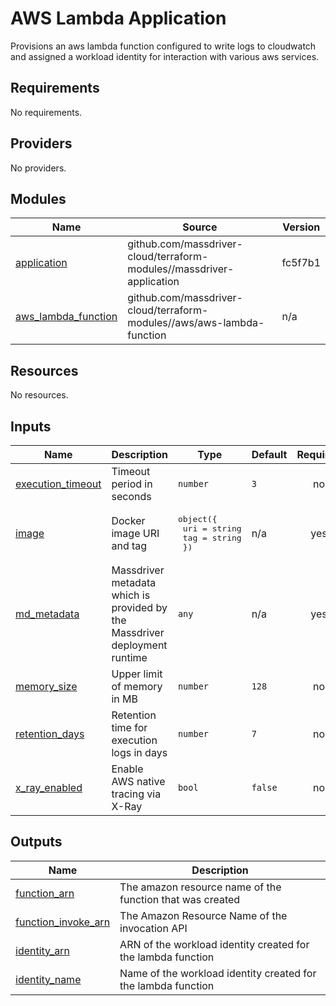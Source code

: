 # AWS Lambda Application

Provisions an aws lambda function configured to write logs to cloudwatch and assigned a workload identity for interaction with various aws services.

<!-- BEGINNING OF PRE-COMMIT-TERRAFORM DOCS HOOK -->
## Requirements

No requirements.

## Providers

No providers.

## Modules

| Name | Source | Version |
|------|--------|---------|
| <a name="module_application"></a> [application](#module\_application) | github.com/massdriver-cloud/terraform-modules//massdriver-application | fc5f7b1 |
| <a name="module_aws_lambda_function"></a> [aws\_lambda\_function](#module\_aws\_lambda\_function) | github.com/massdriver-cloud/terraform-modules//aws/aws-lambda-function | n/a |

## Resources

No resources.

## Inputs

| Name | Description | Type | Default | Required |
|------|-------------|------|---------|:--------:|
| <a name="input_execution_timeout"></a> [execution\_timeout](#input\_execution\_timeout) | Timeout period in seconds | `number` | `3` | no |
| <a name="input_image"></a> [image](#input\_image) | Docker image URI and tag | <pre>object({<br>    uri = string<br>    tag = string<br>  })</pre> | n/a | yes |
| <a name="input_md_metadata"></a> [md\_metadata](#input\_md\_metadata) | Massdriver metadata which is provided by the Massdriver deployment runtime | `any` | n/a | yes |
| <a name="input_memory_size"></a> [memory\_size](#input\_memory\_size) | Upper limit of memory in MB | `number` | `128` | no |
| <a name="input_retention_days"></a> [retention\_days](#input\_retention\_days) | Retention time for execution logs in days | `number` | `7` | no |
| <a name="input_x_ray_enabled"></a> [x\_ray\_enabled](#input\_x\_ray\_enabled) | Enable AWS native tracing via X-Ray | `bool` | `false` | no |

## Outputs

| Name | Description |
|------|-------------|
| <a name="output_function_arn"></a> [function\_arn](#output\_function\_arn) | The amazon resource name of the function that was created |
| <a name="output_function_invoke_arn"></a> [function\_invoke\_arn](#output\_function\_invoke\_arn) | The Amazon Resource Name of the invocation API |
| <a name="output_identity_arn"></a> [identity\_arn](#output\_identity\_arn) | ARN of the workload identity created for the lambda function |
| <a name="output_identity_name"></a> [identity\_name](#output\_identity\_name) | Name of the workload identity created for the lambda function |
<!-- END OF PRE-COMMIT-TERRAFORM DOCS HOOK -->
